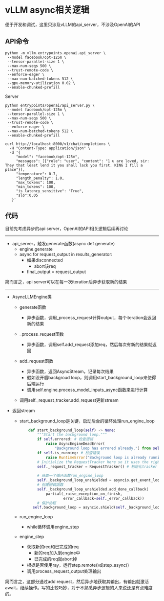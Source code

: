 # vLLM async相关逻辑

便于开发和调试，这里只涉及vLLM的api_server，不涉及OpenAI的API

## API命令

```
python -m vllm.entrypoints.openai.api_server \
 --model facebook/opt-125m \
 --tensor-parallel-size 1 \
 --max-num-seqs 500 \
 --trust-remote-code \
 --enforce-eager \
 --max-num-batched-tokens 512 \
 --gpu-memory-utilization 0.02 \
 --enable-chunked-prefill 
```



Server

```
python entrypoints/openai/api_server.py \
 --model facebook/opt-125m \
 --tensor-parallel-size 1 \
 --max-num-seqs 500 \
 --trust-remote-code \
 --enforce-eager \
 --max-num-batched-tokens 512 \
 --enable-chunked-prefill 
```

```
curl http://localhost:8000/v1/chat/completions \
  -H "Content-Type: application/json" \
  -d '{
     "model": "facebook/opt-125m",
     "messages": [{"role": "user", "content": "1 u are loved, sir: They that least lend it you shall lack you first. KING I fill a place"}],
     "temperature": 0.7,
     "length_penalty": 1.0,
     "max_tokens": 100,
     "min_tokens": 100,
     "is_latency_sensitive": "True",
     "slo":0.05
   }'
```



## 代码

目前先考虑异步的api server，OpenAI的API相关逻辑后续再讨论

---

* api_server，触发generate函数(async def generate)
  - engine.generate
  - async for request_output in results_generator:
    - 如果disconnected
      - abort该req
    - final_output = request_output

简而言之，api server可以在每一次iteration后异步获取新的结果

---

* AsyncLLMEngine类

  * generate函数
    
    * 异步函数，调用_process_request计算output，每个iteration会返回新的结果
  * _process_request函数
    
    * 异步函数，调用self.add_request添加req，然后每次有新的结果就返回
  * add_request函数
    * 异步函数，返回AsyncStream，记录每次结果
    * 假如没开启backgroud loop，则调用start_background_loop来使得后端运行
    * 调用self.engine.process_model_inputs_async函数来进行计算
  * 调用self._request_tracker.add_request更新stream
  
* 返回stream
  
  * start_background_loop是关键，启动后台的循环处理run_engine_loop
  
    ```python
        def start_background_loop(self) -> None:
            """Start the background loop."""
            if self.errored: # 检查错误
                raise AsyncEngineDeadError(
                    "Background loop has errored already.") from self._errored_with
            if self.is_running: # 检查错误
                raise RuntimeError("Background loop is already running.")
            # Initialize the RequestTracker here so it uses the right event loop.
            self._request_tracker = RequestTracker() # 初始化tracker
    		
            # 获取一个循环函数run_engine_loop
            self._background_loop_unshielded = asyncio.get_event_loop().create_task(self.run_engine_loop())
            # 创建回调函数
            self._background_loop_unshielded.add_done_callback(
                partial(_raise_exception_on_finish,
                        error_callback=self._error_callback))
            # 保护协程
          self.background_loop = asyncio.shield(self._background_loop_unshielded)
    ```
  
  * run_engine_loop
    
    * while循环调用engine_step
  * engine_step
    * 获取新的req和已完成的req
      * 新的req加入到engine中
      * 已完成的req就abort掉
    * 根据是否使用ray，运行step.remote()或step_async()
    * 调用process_request_output处理输出

简而言之，这部分通过add request，然后异步地获取其输出，有输出就激活await，继续操作。写的比较巧妙，对于不熟悉异步逻辑的人来说还是有点难度的。